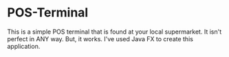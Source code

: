 # POS-Terminal
This is a simple POS terminal that is found at your local supermarket. It isn't perfect in ANY way. But, it works. I've used Java FX to create this application.
